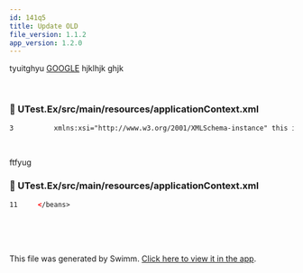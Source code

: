 ```yaml
---
id: 141q5
title: Update OLD
file_version: 1.1.2
app_version: 1.2.0
---
```


tyuitghyu [GOOGLE](https://www.google.com/) hjklhjk ghjk

<br/>


<!-- NOTE-swimm-snippet: the lines below link your snippet to Swimm -->
### 📄 UTest.Ex/src/main/resources/applicationContext.xml
```xml
3          xmlns:xsi="http://www.w3.org/2001/XMLSchema-instance" this is test
```

<br/>

ftfyug
<!-- NOTE-swimm-snippet: the lines below link your snippet to Swimm -->
### 📄 UTest.Ex/src/main/resources/applicationContext.xml
```xml
11     </beans>
```

<br/>

<br/>

<br/>

This file was generated by Swimm. [Click here to view it in the app](http://localhost:5001/repos/ls4DA2fLasmQuEbT4ipw/docs/141q5).
